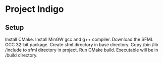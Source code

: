 # Project Indigo
## Setup
Install CMake.
Install MinGW gcc and g++ compiler.
Download the SFML GCC 32-bit package.
Create sfml directory in base directory.
Copy /bin /lib /include to sfml directory in project.
Run CMake build.
Executable will be in /build directory.